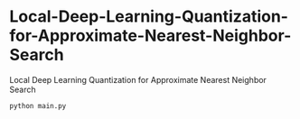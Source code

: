 # Local-Deep-Learning-Quantization-for-Approximate-Nearest-Neighbor-Search
Local Deep Learning Quantization for Approximate Nearest Neighbor Search

```shell
python main.py
```
